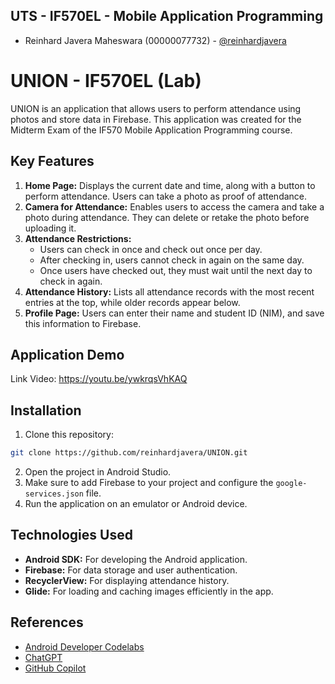 ## UTS - IF570EL - Mobile Application Programming

- Reinhard Javera Maheswara (00000077732) - [@reinhardjavera](https://github.com/reinhardjavera)

# UNION - IF570EL (Lab)

UNION is an application that allows users to perform attendance using photos and store data in Firebase. This application was created for the Midterm Exam of the IF570 Mobile Application Programming course.

## Key Features

1. **Home Page:** Displays the current date and time, along with a button to perform attendance. Users can take a photo as proof of attendance.
2. **Camera for Attendance:** Enables users to access the camera and take a photo during attendance. They can delete or retake the photo before uploading it.
3. **Attendance Restrictions:**
   - Users can check in once and check out once per day.
   - After checking in, users cannot check in again on the same day.
   - Once users have checked out, they must wait until the next day to check in again.
4. **Attendance History:** Lists all attendance records with the most recent entries at the top, while older records appear below.
5. **Profile Page:** Users can enter their name and student ID (NIM), and save this information to Firebase.

## Application Demo

Link Video: https://youtu.be/ywkrqsVhKAQ

## Installation

1. Clone this repository:

```bash
git clone https://github.com/reinhardjavera/UNION.git
```

2. Open the project in Android Studio.
3. Make sure to add Firebase to your project and configure the `google-services.json` file.
4. Run the application on an emulator or Android device.
   
## Technologies Used

- **Android SDK:** For developing the Android application.
- **Firebase:** For data storage and user authentication.
- **RecyclerView:** For displaying attendance history.
- **Glide:** For loading and caching images efficiently in the app.
  
## References

- [Android Developer Codelabs](https://developer.android.com/get-started/codelabs)
- [ChatGPT](https://chat.openai.com/)
- [GitHub Copilot](https://github.com/features/copilot)
